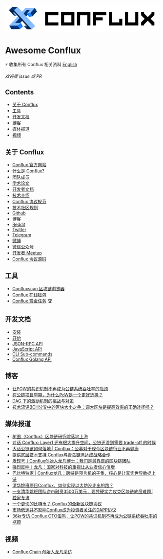 ![img](assets/logo-b@2-dee22c77d1ece864c86ad375ad2e3cac.png)

# Awesome Conflux

⚡️ 收集所有 Conflux 相关资料 [English](README.md)

*欢迎提 issue 或 PR*

## Contents

- [关于 Conflux](#关于-conflux)
- [工具](#工具)
- [开发文档](#开发文档)
- [博客](#博客)
- [媒体报道](#媒体报道)
- [视频](#视频)


## 关于 Conflux

- [Conflux 官方网站](https://www.conflux-chain.org/zh/)
- [什么是 Conflux? ](https://www.conflux-chain.org/zh/technology/)
- [团队成员](https://www.conflux-chain.org/zh/team/)
- [学术论文](https://arxiv.org/abs/1805.03870)
- [开发者文档](https://conflux-chain.github.io/conflux-doc/)
- [技术介绍](https://www.conflux-chain.org/static/Conflux%E6%8A%80%E6%9C%AF%E4%BB%8B%E7%BB%8D-68bdf7fa8ace98af1130ae9ae2067d24.pdf)
- [Conflux 协议规范](https://www.conflux-chain.org/static/Conflux%20Protocol%20Specification[Testnet%20v0.6]-bdeb6c51e4b72fb5bc797b4b51828a63.pdf)
- [技术社区规则](https://www.conflux-chain.org/static/Conflux%20Technical%20Community%20Rules-cc339e32650c52b120cd5a4deb29c767.pdf)
- [Github](https://github.com/conflux-chain)
- [博客](https://medium.com/@Confluxchain)
- [Reddit](https://www.reddit.com/user/ConfluxChain)
- [Twitter](https://twitter.com/ConfluxChain)
- [Telegram](http://t.me/Conflux_English)
- [微博](https://weibo.com/confluxchain)
- [微信公众号](assets/167a0eadeba9c5b4.jpg)
- [开发者 Meetup](https://www.conflux-chain.org/meetup/)
- [Conflux 协议源码](https://github.com/Conflux-Chain/conflux-rust)


## 工具

- [Confluxscan 区块链浏览器](http://www.confluxscan.io/)
- [Conflux 在线钱包](https://wallet.confluxscan.io/)
- [Conflux 赏金任务](https://bounty.conflux-chain.org/) 🏆


## 开发文档

- [安装](https://conflux-chain.github.io/conflux-doc/install/)
- [开始](https://conflux-chain.github.io/conflux-doc/get_started/)
- [JSON-RPC API](https://conflux-chain.github.io/conflux-doc/json-rpc/)
- [JavaScript API](https://conflux-chain.github.io/conflux-doc/javascript-api/)
- [CLI Sub-commands](https://conflux-chain.github.io/conflux-doc/cli/)
- [Conflux Golang API](https://github.com/Conflux-Chain/go-conflux-sdk)


## 博客

- [让POW的共识机制不再成为公链系统吞吐率的瓶颈](https://juejin.im/post/5c108a116fb9a049df23ec20)
- [在公链项目早期，为什么PoW是一个更好选择？](https://juejin.im/post/5c19a5ede51d454637697e2c)
- [DAG 下的激励机制的挑战与对策](https://juejin.im/post/5c453a755188256a233486d4)
- [技术流评BCH分叉中的区块大小之争：调大区块是提高效率的正确途径吗？](https://juejin.im/post/5c453a755188256a233486d4)


## 媒体报道

- [树图（Conflux）区块链研究院落地上海](https://www.8btc.com/article/505097)
- [对话 Conflux: Layer1 还有很大提升空间，公链还没到需要 trade-off 的时候](https://mp.weixin.qq.com/s/0VDuf4GWi6VGRsmePE9gSg)
- [大话公链该如何落地 | Conflux：公募对于现今区块链行业不再健康](https://www.odaily.com/post/5139864)
- [提供底层技术支持 Conflux与青岛链湾达成战略合作](http://xiaofei.people.com.cn/n1/2019/0808/c425315-31284141.html)
- [发现号丨Conflux创始人龙凡博士：我们是最靠谱的区块链团队](https://mp.weixin.qq.com/s/hWsBBhXPhYhwigvLRv4irQ)
- [强烈反响︱龙凡：国家对科技的重视让从业者信心倍增](https://baijiahao.baidu.com/s?id=1634760201645424037)
- [巴比特独家 | Conflux龙凡：跨链是预言机的子集，核心是让真实世界数据上链](https://www.8btc.com/article/407426)
- [清华姚班项目Conflux，如何实现以太坊没走出的路？](http://v1.8btc.com/conflux_pow_-ghost)
- [一支清华姚班团队逆市融资3500万美元，要凭硬实力攻克区块链底层难题 | 独家专访](http://www.mittrchina.com/news/%203376)
- [一个更快的比特币？ Conflux的全新区块链协议](http://fortune.com/2018/12/04/conflux-blockchain/?from=singlemessage&isappinstalled=0)
- [市场低迷并不影响Conflux成为投资者关注的DAPP协议](https://www.forbes.com/sites/darrynpollock/2018/12/04/notable-investors-pursuing-dapp-protocol-conflux-despite-market-concern/?from=singlemessage&isappinstalled=0#6bf08de11a2c)
- [36kr专访 Conflux CTO伍鸣：让POW的共识机制不再成为公链系统吞吐率的瓶颈](https://36kr.com/p/5164892)


## 视频

- [Conflux Chain 创始人龙凡采访](https://www.youtube.com/watch?v=26xdxxbb8o4)


<!-- ## 开发工具 -->
<!-- ## DApps -->
